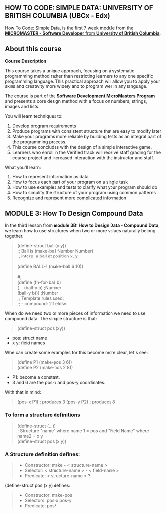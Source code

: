 ## HOW TO CODE: SIMPLE DATA: UNIVERSITY OF BRITISH COLUMBIA (UBCx - Edx)

How To Code: Simple Data, is the first 7 week module from the  [**MICROMASTER - Software Developer** from **University of British Columbia**](https://www.edx.org/course/how-code-simple-data-ubcx-htc1x).

## About this course 

**Course Description**

This course takes a unique approach, focusing on a systematic programming method rather than restricting learners to any one specific programming language. This practical approach will allow you to apply your skills and creativity more widely and to program well in any language.

The course is part of the [**Software Development MicroMasters Program**](https://www.edx.org/micromasters/software-development) and presents a core design method with a focus on numbers, strings, images and lists.

You will learn techniques to:

1. Develop program requirements
2. Produce programs with consistent structure that are easy to modify later
3. Make your programs more reliable by building tests as an integral part of the programming process.
4. This course concludes with the design of a simple interactive game.
5. Learners who enroll in the Verified track will receive staff grading for the course project and increased interaction with the instructor and staff.

What you'll learn:
1. How to represent information as data
2. How to focus each part of your program on a single task
3. How to use examples and tests to clarify what your program should do
4. How to simplify the structure of your program using common patterns
5. Recognize and represent more complicated information

## MODULE 3: How To Design Compound Data

In the third lesson from **module 3B: How to Design Data - Compound Data**, we learn how to use structures when two or more values naturally belong together. 


> (define-struct ball (x y)) <br>
> ;; Ball is (make-ball Number Number) <br>
> ;; interp. a ball at position x, y <br>
> <br>
> (define BALL-1 (make-ball 6 10)) <br>
> <br>
> #; <br>
> (define (fn-for-ball b) <br>
>   (... (ball-x b)     ;Number <br>
>        (ball-y b)))   ;Number <br>
> ;; Template rules used: <br>
> ;;  - compound: 2 fieldsv <br>

When do we need two or more pieces of information we need to use compound data. The simple structure is that:

> (define-struct pos (xy)) <br>

- pos: struct name<br>
- x y: field names<br>

Whe can create some examples for this become more clear, let´s see:

> (define P1 (make-pos 3 6))<br>
> (define P2 (make-pos 2 8))<br>

- P1: become a constant.
- 3 and 6 are the pos-x and pos-y coordinates. 

With that in mind: 

> (pos-x P1) ; produces 3
> (pos-y P2) ; produces 8

### To form a structure definitions

> (define-struct <name1> (<name2>...))<br>
> ; Structure "name" where name 1 = pos  and "Field Name" where name2 = x y <br>
> (define-struct pos (x y)) <br>
  
### A Structure definition defines: 

> - Constructor: make - < structure-name ><br>
> - Selector: < structure-name > - < field-name ><br>
> - Predicate: < structure-name > ? <br>
 
(define-struct pos (x y) defines:

> - Constructor: make-pos <br>
> - Selectors: pos-x   pos-y <br>
> - Predicate: pos? <br>
  
 
